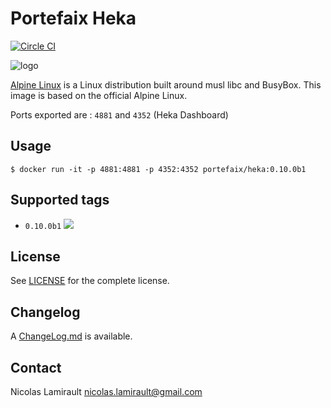 # Portefaix Heka

[![Circle CI](https://circleci.com/gh/portefaix/docker-heka/tree/master.svg?style=svg)](https://circleci.com/gh/portefaix/docker-heka/tree/master)

![logo](https://pkgs.alpinelinux.org/assets/alpinelinux-logo.svg)

[Alpine Linux][] is a Linux distribution built around musl libc and BusyBox.
This image is based on the official Alpine Linux.

Ports exported are : `4881` and `4352` (Heka Dashboard)

## Usage

    $ docker run -it -p 4881:4881 -p 4352:4352 portefaix/heka:0.10.0b1

## Supported tags

- `0.10.0b1` [![](https://badge.imagelayers.io/portefaix/heka:0.10.0b1.svg)](https://imagelayers.io/?images=portefaix/heka:0.10.0b1 'imagelayers.io')

## License

See [LICENSE](LICENSE) for the complete license.


## Changelog

A [ChangeLog.md](ChangeLog.md) is available.


## Contact

Nicolas Lamirault <nicolas.lamirault@gmail.com>


[Alpine Linux]: http://www.alpinelinux.org

[heka]: https://github.com/mozilla-services/heka

